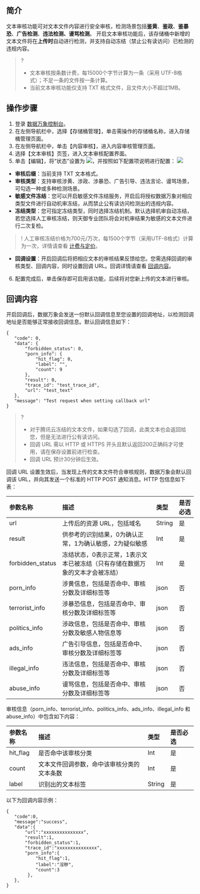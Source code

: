
## 简介

文本审核功能可对文本文件内容进行安全审核，检测场景包括**鉴黄**、**鉴政**、**鉴暴恐**、**广告检测**、**违法检测、谩骂检测**。
开启文本审核功能后，该存储桶中新增的文本文件将在**上传时**自动进行检测，并支持自动冻结（禁止公有读访问）已检测的违规内容。

>?
> - 文本审核按条数计费，每15000个字节计算为一条（采用 UTF-8格式）；不足一条的文件按一条计算。
> - 当前文本审核功能仅支持 TXT 格式文件，且文件大小不超过1MB。
> 

## 操作步骤

1. 登录 [数据万象控制台](https://console.cloud.tencent.com/ci)。
2. 在左侧导航栏中，选择【存储桶管理】，单击需操作的存储桶名称，进入存储桶管理页面。
3. 在左侧导航栏中，单击【内容审核】，进入内容审核管理页面。
4. 选择【文本审核】页签，进入文本审核配置界面。
5. 单击【编辑】，将“状态”设置为 ![](https://main.qcloudimg.com/raw/dc7ab536b80d520ea2aa5c9a1f244fb1.png)，并按照如下配置项说明进行配置：
![](https://main.qcloudimg.com/raw/972ee2105a27bc0c391b68ab841cfe14.png)
 - **审核后缀**：当前支持 TXT 文本格式。
 - **审核类型**：支持审核涉黄、涉政、涉暴恐、广告引导、违法言论、谩骂场景，可勾选一种或多种检测场景。
 - **敏感文件冻结**：您可以开启敏感文件冻结服务，开启后将授权数据万象对相应类型文件进行自动机审冻结，从而禁止公有读访问检测出的违规内容。
  - **冻结类型**：您可指定冻结类型，同时选择冻结机制。默认选择机审自动冻结，若您选择人工审核冻结，则天御专业团队将会对机审结果为敏感的文本文件进行二次复检。
 >! 人工审核冻结价格为700元/万次，每1500个字节（采用UTF-8格式）计算为一次，详情请查看 [计费与定价](https://cloud.tencent.com/document/product/460/6970#.E5.86.85.E5.AE.B9.E8.AF.86.E5.88.AB.E8.B4.B9.E7.94.A8)。
 >
 - **回调设置**：开启回调后将把相应文本的审核结果反馈给您。您需选择回调的审核类型、回调内容，同时设置回调 URL。回调详情请查看 [回调内容](#1)。
6. 配置完成后，单击保存即可启用该功能，后续将对您新上传的文本进行审核。



<span id="1"></span>
## 回调内容

开启回调后，数据万象会发送一份默认回调信息至您设置的回调地址，以检测回调地址是否能够正常接收回调信息。默认回调信息如下：
```plaintext
{
   "code": 0,
   "data": {
       "forbidden_status": 0,
       "porn_info": {
           "hit_flag": 0,
           "label": "",
           "count": 9
       },
       "result": 0,
       "trace_id": "test_trace_id",
       "url": "test_text"
   },
   "message": "Test request when setting callback url"
}
```

>?
> - 对于腾讯云冻结的文本文件，如果勾选了回调，此类文本也会返回给您，但是无法进行公有读访问。
> - 回调 URL 需以 HTTP 或 HTTPS 开头且默认返回200正确码才可使用，请在保存设置前进行检查。
> - 回调 URL 预计30分钟后生效。
> 

回调 URL 设置生效后，当发现上传的文本文件符合审核规则，数据万象会默认回调该 URL，并向其发送一个标准的 HTTP POST 通知消息。HTTP 包信息如下表：

| 参数名称         | 描述                                                         | 类型   | 是否必选 |
| :--------------- | :----------------------------------------------------------- | :----- | :------- |
| url              | 上传后的资源 URL，包括域名                                  | String | 是       |
| result           | 供参考的识别结果，0为确认正常，1为确认敏感，2为疑似敏感      | Int    | 是       |
| forbidden_status | 冻结状态，0表示正常，1表示文本已被冻结（只有存储在数据万象的文本才会被冻结） | Int    | 是       |
| porn_info        | 涉黄信息，包括是否命中、审核分数及详细标签等                 | json   | 否      |
| terrorist_info   | 涉暴恐信息，包括是否命中、审核分数及详细标签等               | json   | 否       |
| politics_info    | 涉政信息，包括是否命中、审核分数及敏感人物信息等             | json   | 否      |
| ads_info         | 广告引导信息，包括是否命中、审核分数及详细标签等             | json   | 否      |
| illegal_info     | 违法信息，包括是否命中、审核分数及详细标签等             | json   | 否       |
| abuse_info       | 谩骂信息，包括是否命中、审核分数及详细标签等             | json   | 否      |

审核信息（porn_info、terrorist_info、politics_info、ads_info、illegal_info 和 abuse_info）中包含如下内容：

| 参数名称 | 描述                                       | 类型   | 是否必选 |
| :------- | :----------------------------------------- | :----- | :------- |
| hit_flag | 是否命中该审核分类                         | Int    | 是       |
| count    | 文本文件回调参数，命中该审核分类的文本条数 | Int    | 是       |
| label    | 识别出的文本标签                           | String | 是       |

以下为回调内容示例：

```plaintext
{	
​	"code":0,
​	"message":"success",
​	"data":{
​		"url":"xxxxxxxxxxxxxxx",
​		"result":1,
​		"forbidden_status":1,
​		"trace_id":"xxxxxxxxxxxxxxx",
​		"porn_info":{
​			"hit_flag":1,
​			"label":"淫秽",
​			"count":3
​		 },
​ 	},
}
```


